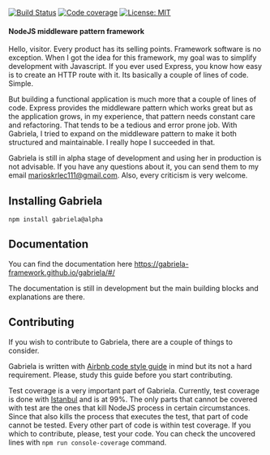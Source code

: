 [![Build Status](https://travis-ci.com/gabriela-framework/gabriela.svg?branch=master)](https://travis-ci.com/gabriela-framework/gabriela)
[![Code coverage](https://img.shields.io/badge/coverage-99%25-green)](https://github.com/gabriela-framework/gabriela)
[![License: MIT](https://img.shields.io/badge/License-MIT-yellow.svg)](https://github.com/gabriela-framework/gabriela/blob/master/LICENSE)

#### NodeJS middleware pattern framework

Hello, visitor. Every product has its selling points. Framework software is
no exception. When I got the idea for this framework, my goal was to simplify
development with Javascript. If you ever used Express, you know how easy is to create
an HTTP route with it. Its basically a couple of lines of code. Simple. 

But building a functional application is much more that a couple of lines of code.
Express provides the middleware pattern which works great but as the application
grows, in my experience, that pattern needs constant care and refactoring. That tends
to be a tedious and error prone job. With Gabriela, I tried to expand on the middleware
pattern to make it both structured and maintainable. I really hope I succeeded in that.

Gabriela is still in alpha stage of development and using her in production
is not advisable. If you have any questions about it, you can send them to my
email marioskrlec111@gmail.com. Also, every criticism is very welcome. 

## Installing Gabriela

`npm install gabriela@alpha`

## Documentation

You can find the documentation here https://gabriela-framework.github.io/gabriela/#/

The documentation is still in development but the main building blocks and 
explanations are there.

## Contributing

If you wish to contribute to Gabriela, there are a couple of things to consider.

Gabriela is written with [Airbnb code style guide](https://github.com/airbnb/javascript) in mind
but its not a hard requirement. Please, study this guide before you start contributing.

Test coverage is a very important part of Gabriela. Currently, test coverage is done
with [Istanbul](https://github.com/gotwarlost/istanbul) and is at 99%. The only parts
that cannot be covered with test are the ones that kill NodeJS process in certain circumstances.
Since that also kills the process that executes the test, that part of code cannot be tested.
Every other part of code is within test coverage. If you which to contribute, please, test your
code. You can check the uncovered lines with `npm run console-coverage` command. 
